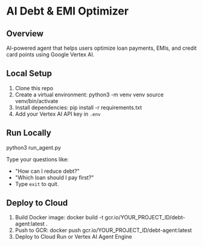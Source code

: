 # AI Debt & EMI Optimizer

## Overview
AI-powered agent that helps users optimize loan payments, EMIs, and credit card points using Google Vertex AI.

## Local Setup
1. Clone this repo
2. Create a virtual environment:
   python3 -m venv venv
   source venv/bin/activate
3. Install dependencies:
   pip install -r requirements.txt
4. Add your Vertex AI API key in `.env`

## Run Locally
python3 run_agent.py

Type your questions like:
- "How can I reduce debt?"
- "Which loan should I pay first?"
- Type `exit` to quit.

## Deploy to Cloud
1. Build Docker image:
   docker build -t gcr.io/YOUR_PROJECT_ID/debt-agent:latest .
2. Push to GCR:
   docker push gcr.io/YOUR_PROJECT_ID/debt-agent:latest
3. Deploy to Cloud Run or Vertex AI Agent Engine
